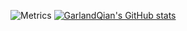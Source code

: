 ![Metrics](https://metrics.lecoq.io/GarlandQian?template=classic&base=header%2C%20activity%2C%20community%2C%20repositories%2C%20metadata&base.indepth=false&base.hireable=false&base.skip=false&config.timezone=Asia%2FShanghai)
[![GarlandQian's GitHub stats](https://github-readme-stats.vercel.app/api?username=GarlandQian&count_private=true&show_icons=true&theme=radical)](https://github.com/anuraghazra/github-readme-stats)
